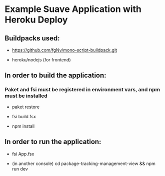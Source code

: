 # Example Suave Application with Heroku Deploy

## Buildpacks used:

* https://github.com/fgNv/mono-script-buildpack.git

* heroku/nodejs (for frontend)

## In order to build the application:

### Paket and fsi must be registered in environment vars, and npm must be installed

* paket restore

* fsi build.fsx

* npm install

## In order to run the application:

* fsi App.fsx

* (in another console) cd package-tracking-management-view && npm run dev